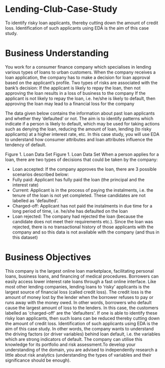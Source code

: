# Lending-Club-Case-Study
To identify risky loan applicants, thereby cutting down the amount of credit loss. Identification of such applicants using EDA is the aim of this case study.

# Business Understanding
You work for a consumer finance company which specialises in lending various types of loans to urban customers. When the company receives a loan application, the company has to make a decision for loan approval based on the applicant’s profile. Two types of risks are associated with the bank’s decision:
If the applicant is likely to repay the loan, then not approving the loan results in a loss of business to the company
If the applicant is not likely to repay the loan, i.e. he/she is likely to default, then approving the loan may lead to a financial loss for the company

The data given below contains the information about past loan applicants and whether they ‘defaulted’ or not. The aim is to identify patterns which indicate if a person is likely to default, which may be used for taking actions such as denying the loan, reducing the amount of loan, lending (to risky applicants) at a higher interest rate, etc.
In this case study, you will use EDA to understand how consumer attributes and loan attributes influence the tendency of default.

Figure 1. Loan Data Set
Figure 1. Loan Data Set
When a person applies for a loan, there are two types of decisions that could be taken by the company:
- Loan accepted: If the company approves the loan, there are 3 possible scenarios described below:
- Fully paid: Applicant has fully paid the loan (the principal and the interest rate)
- Current: Applicant is in the process of paying the instalments, i.e. the tenure of the loan is not yet completed. These candidates are not labelled as 'defaulted'.
- Charged-off: Applicant has not paid the instalments in due time for a long period of time, i.e. he/she has defaulted on the loan 
- Loan rejected: The company had rejected the loan (because the candidate does not meet their requirements etc.). Since the loan was rejected, there is no transactional history of those applicants with the company and so this data is not available with the company (and thus in this dataset)
 
# Business Objectives
This company is the largest online loan marketplace, facilitating personal loans, business loans, and financing of medical procedures. Borrowers can easily access lower interest rate loans through a fast online interface. 
Like most other lending companies, lending loans to ‘risky’ applicants is the largest source of financial loss (called credit loss). The credit loss is the amount of money lost by the lender when the borrower refuses to pay or runs away with the money owed. In other words, borrowers who default cause the largest amount of loss to the lenders. In this case, the customers labelled as 'charged-off' are the 'defaulters'. 
If one is able to identify these risky loan applicants, then such loans can be reduced thereby cutting down the amount of credit loss. Identification of such applicants using EDA is the aim of this case study.
In other words, the company wants to understand the driving factors (or driver variables) behind loan default, i.e. the variables which are strong indicators of default.  The company can utilise this knowledge for its portfolio and risk assessment.To develop your understanding of the domain, you are advised to independently research a little about risk analytics (understanding the types of variables and their significance should be enough).
